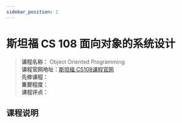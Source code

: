 ```yaml
---
sidebar_position: 1
---
```


# 斯坦福 CS 108 面向对象的系统设计



>**课程名称：** Object Oriented Programming   
**课程官网地址：**[斯坦福 CS108课程官网](https://web.stanford.edu/class/archive/cs/cs108/cs108.1092/)     
**先修课程：**   
**重要程度：**    
**课程评点：**      


## 课程说明




